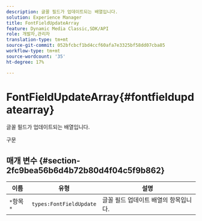 ```yaml
---
description: 글꼴 필드가 업데이트되는 배열입니다.
solution: Experience Manager
title: FontFieldUpdateArray
feature: Dynamic Media Classic,SDK/API
role: 개발자,관리자
translation-type: tm+mt
source-git-commit: 052bfcbcf1bd4ccf60afa7e3325bf58dd07cba85
workflow-type: tm+mt
source-wordcount: '35'
ht-degree: 17%

---
```



# FontFieldUpdateArray{#fontfieldupdatearray}

글꼴 필드가 업데이트되는 배열입니다.

구문

## 매개 변수 {#section-2fc9bea56b6d4b72b80d4f04c5f9b862}

| 이름 | 유형 | 설명 |
|---|---|---|
| `*`항목`*` | `types:FontFieldUpdate` | 글꼴 필드 업데이트 배열의 항목입니다. |

